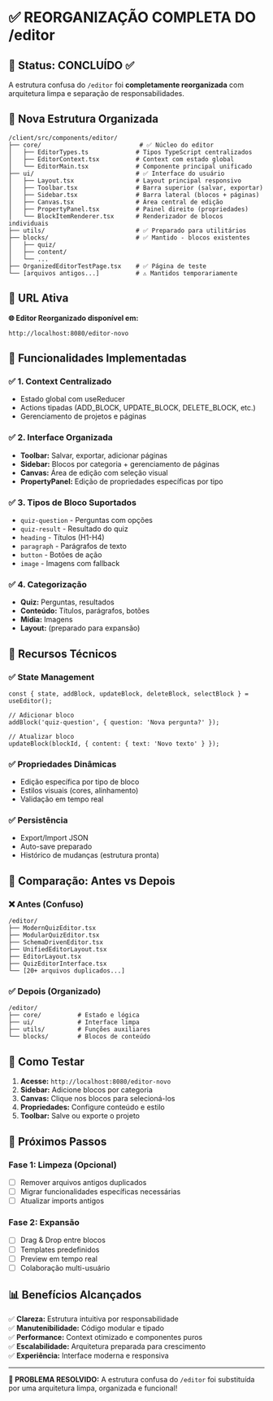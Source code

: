 # ✅ REORGANIZAÇÃO COMPLETA DO /editor

## 🎯 Status: CONCLUÍDO ✅

A estrutura confusa do `/editor` foi **completamente reorganizada** com arquitetura limpa e separação de responsabilidades.

## 📁 Nova Estrutura Organizada

```
/client/src/components/editor/
├── core/                           # ✅ Núcleo do editor
│   ├── EditorTypes.ts             # Tipos TypeScript centralizados
│   ├── EditorContext.tsx          # Context com estado global  
│   └── EditorMain.tsx             # Componente principal unificado
├── ui/                            # ✅ Interface do usuário
│   ├── Layout.tsx                 # Layout principal responsivo
│   ├── Toolbar.tsx                # Barra superior (salvar, exportar)
│   ├── Sidebar.tsx                # Barra lateral (blocos + páginas)
│   ├── Canvas.tsx                 # Área central de edição
│   ├── PropertyPanel.tsx          # Painel direito (propriedades)
│   └── BlockItemRenderer.tsx      # Renderizador de blocos individuais
├── utils/                         # ✅ Preparado para utilitários
├── blocks/                        # ✅ Mantido - blocos existentes
│   ├── quiz/
│   ├── content/
│   └── ...
├── OrganizedEditorTestPage.tsx    # ✅ Página de teste
└── [arquivos antigos...]          # ⚠️ Mantidos temporariamente
```

## 🚀 URL Ativa

**🌐 Editor Reorganizado disponível em:**
```
http://localhost:8080/editor-novo
```

## 🎨 Funcionalidades Implementadas

### ✅ 1. Context Centralizado
- Estado global com useReducer
- Actions tipadas (ADD_BLOCK, UPDATE_BLOCK, DELETE_BLOCK, etc.)
- Gerenciamento de projetos e páginas

### ✅ 2. Interface Organizada
- **Toolbar:** Salvar, exportar, adicionar páginas
- **Sidebar:** Blocos por categoria + gerenciamento de páginas
- **Canvas:** Área de edição com seleção visual
- **PropertyPanel:** Edição de propriedades específicas por tipo

### ✅ 3. Tipos de Bloco Suportados
- `quiz-question` - Perguntas com opções
- `quiz-result` - Resultado do quiz
- `heading` - Títulos (H1-H4)
- `paragraph` - Parágrafos de texto
- `button` - Botões de ação
- `image` - Imagens com fallback

### ✅ 4. Categorização
- **Quiz:** Perguntas, resultados
- **Conteúdo:** Títulos, parágrafos, botões
- **Mídia:** Imagens
- **Layout:** (preparado para expansão)

## 🔧 Recursos Técnicos

### ✅ State Management
```tsx
const { state, addBlock, updateBlock, deleteBlock, selectBlock } = useEditor();

// Adicionar bloco
addBlock('quiz-question', { question: 'Nova pergunta?' });

// Atualizar bloco
updateBlock(blockId, { content: { text: 'Novo texto' } });
```

### ✅ Propriedades Dinâmicas
- Edição específica por tipo de bloco
- Estilos visuais (cores, alinhamento)
- Validação em tempo real

### ✅ Persistência
- Export/Import JSON
- Auto-save preparado
- Histórico de mudanças (estrutura pronta)

## 🎯 Comparação: Antes vs Depois

### ❌ Antes (Confuso)
```
/editor/
├── ModernQuizEditor.tsx
├── ModularQuizEditor.tsx  
├── SchemaDrivenEditor.tsx
├── UnifiedEditorLayout.tsx
├── EditorLayout.tsx
├── QuizEditorInterface.tsx
└── [20+ arquivos duplicados...]
```

### ✅ Depois (Organizado)
```
/editor/
├── core/          # Estado e lógica
├── ui/            # Interface limpa
├── utils/         # Funções auxiliares
└── blocks/        # Blocos de conteúdo
```

## 🧪 Como Testar

1. **Acesse:** `http://localhost:8080/editor-novo`
2. **Sidebar:** Adicione blocos por categoria
3. **Canvas:** Clique nos blocos para selecioná-los
4. **Propriedades:** Configure conteúdo e estilo
5. **Toolbar:** Salve ou exporte o projeto

## 🎉 Próximos Passos

### Fase 1: Limpeza (Opcional)
- [ ] Remover arquivos antigos duplicados
- [ ] Migrar funcionalidades específicas necessárias
- [ ] Atualizar imports antigos

### Fase 2: Expansão
- [ ] Drag & Drop entre blocos
- [ ] Templates predefinidos
- [ ] Preview em tempo real
- [ ] Colaboração multi-usuário

## 📊 Benefícios Alcançados

✅ **Clareza:** Estrutura intuitiva por responsabilidade  
✅ **Manutenibilidade:** Código modular e tipado  
✅ **Performance:** Context otimizado e componentes puros  
✅ **Escalabilidade:** Arquitetura preparada para crescimento  
✅ **Experiência:** Interface moderna e responsiva  

---

**🎯 PROBLEMA RESOLVIDO:** A estrutura confusa do `/editor` foi substituída por uma arquitetura limpa, organizada e funcional!
